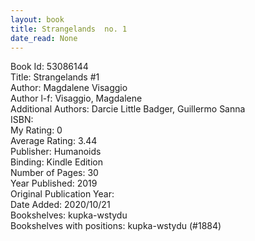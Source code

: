 ```yaml
---
layout: book
title: Strangelands  no. 1
date_read: None
---
```


Book Id: 53086144<br />
Title: Strangelands #1<br />
Author: Magdalene Visaggio<br />
Author l-f: Visaggio, Magdalene<br />
Additional Authors: Darcie Little Badger, Guillermo Sanna<br />
ISBN: <br />
My Rating: 0<br />
Average Rating: 3.44<br />
Publisher: Humanoids<br />
Binding: Kindle Edition<br />
Number of Pages: 30<br />
Year Published: 2019<br />
Original Publication Year: <br />
Date Added: 2020/10/21<br />
Bookshelves: kupka-wstydu<br />
Bookshelves with positions: kupka-wstydu (#1884)<br />

